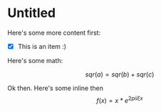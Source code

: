 # Untitled

Here's some more content first:

* [x] This is an item :)

Here's some math:

$$
sqr(a) = sqr(b) + sqr(c)
$$

Ok then. Here's some inline then $$f(x) = x * e^{2 pi i \xi x}$$

